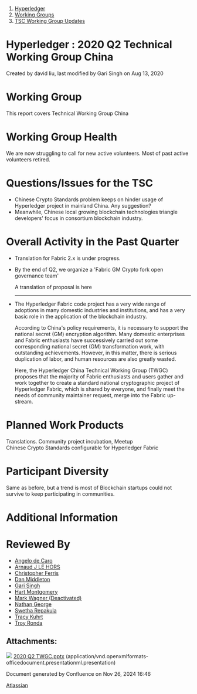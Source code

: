 1. [Hyperledger](index.html)
2. [Working Groups](Working-Groups_19595403.html)
3. [TSC Working Group Updates](TSC-Working-Group-Updates_19599336.html)

# Hyperledger : 2020 Q2 Technical Working Group China

Created by david liu, last modified by Gari Singh on Aug 13, 2020

# Working Group

This report covers Technical Working Group China

# Working Group Health

We are now struggling to call for new active volunteers. Most of past active volunteers retired. 

# Questions/Issues for the TSC

- Chinese Crypto Standards problem keeps on hinder usage of Hyperledger project in mainland China. Any suggestion?
- Meanwhile, Chinese local growing blockchain technologies triangle developers' focus in consortium blockchain industry.

# Overall Activity in the Past Quarter

- Translation for Fabric 2.x is under progress.
- By the end of Q2, we organize a 'Fabric GM Crypto fork open governance team' 
  
  A translation of proposal is here
- * * *
  
  The Hyperledger Fabric code project has a very wide range of adoptions in many domestic industries and institutions, and has a very basic role in the application of the blockchain industry.
  
  According to China's policy requirements, it is necessary to support the national secret (GM) encryption algorithm. Many domestic enterprises and Fabric enthusiasts have successively carried out some corresponding national secret (GM) transformation work, with outstanding achievements. However, in this matter, there is serious duplication of labor, and human resources are also greatly wasted.
  
  Here, the Hyperledger China Technical Working Group (TWGC) proposes that the majority of Fabric enthusiasts and users gather and work together to create a standard national cryptographic project of Hyperledger Fabric, which is shared by everyone, and finally meet the needs of community maintainer request, merge into the Fabric up-stream.

# Planned Work Products

Translations. Community project incubation, Meetup  
Chinese Crypto Standards configurable for Hyperledger Fabric 

# Participant Diversity

Same as before, but a trend is most of Blockchain startups could not survive to keep participating in communities. 

# Additional Information

# Reviewed By

- [Angelo de Caro](https://lf-hyperledger.atlassian.net/wiki/people/70121:d6b0f0e4-825f-4f16-88e1-4d14e95f2f10?ref=confluence)
- [Arnaud J LE HORS](https://lf-hyperledger.atlassian.net/wiki/people/70121:0e75e3b8-500a-4067-9f7e-ed46e91bcb9d?ref=confluence)
- [Christopher Ferris](https://lf-hyperledger.atlassian.net/wiki/people/5abb903a8724022aa9070581?ref=confluence)
- [Dan Middleton](https://lf-hyperledger.atlassian.net/wiki/people/712020:2979764a-3998-4ef1-8810-60b799067924?ref=confluence)
- [Gari Singh](https://lf-hyperledger.atlassian.net/wiki/people/557058:51429e31-90f4-4684-b7cd-9a4fe15ff188?ref=confluence)
- [Hart Montgomery](https://lf-hyperledger.atlassian.net/wiki/people/712020:86f447c0-86dc-43b3-ac03-6a31923bbb84?ref=confluence)
- [Mark Wagner (Deactivated)](https://lf-hyperledger.atlassian.net/wiki/people/70121:81b88945-c9ef-40fe-9224-207bdb280922?ref=confluence)
- [Nathan George](https://lf-hyperledger.atlassian.net/wiki/people/712020:3e7556ab-cdb8-47f5-8b68-12a3378021fd?ref=confluence)
- [Swetha Repakula](https://lf-hyperledger.atlassian.net/wiki/people/712020:503b5691-8e92-4d2d-83d3-e9e74d296436?ref=confluence)
- [Tracy Kuhrt](https://lf-hyperledger.atlassian.net/wiki/people/712020:eb6ae9c3-aa8e-40ba-9dab-a6969b1ac52e?ref=confluence)
- [Troy Ronda](https://lf-hyperledger.atlassian.net/wiki/people/557058:c854f35a-2b58-4be3-9003-ca2a67495580?ref=confluence)

## Attachments:

![](images/icons/bullet_blue.gif) [2020 Q2 TWGC.pptx](attachments/19609970/19609991.pptx) (application/vnd.openxmlformats-officedocument.presentationml.presentation)

Document generated by Confluence on Nov 26, 2024 16:46

[Atlassian](http://www.atlassian.com/)
